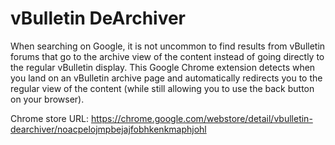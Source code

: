 vBulletin DeArchiver
===================

When searching on Google, it is not uncommon to find results from vBulletin forums that go to the archive view of the content instead of going directly to the regular vBulletin display. This Google Chrome extension detects when you land on an vBulletin archive page and automatically redirects you to the regular view of the content (while still allowing you to use the back button on your browser).

Chrome store URL: https://chrome.google.com/webstore/detail/vbulletin-dearchiver/noacpelojmpbejajfobhkenkmaphjohl
